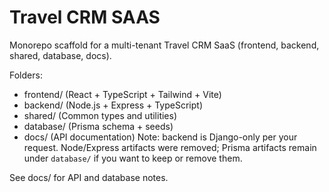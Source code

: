 # Travel CRM SAAS

Monorepo scaffold for a multi-tenant Travel CRM SaaS (frontend, backend, shared, database, docs).

Folders:
- frontend/ (React + TypeScript + Tailwind + Vite)
- backend/ (Node.js + Express + TypeScript)
- shared/ (Common types and utilities)
- database/ (Prisma schema + seeds)
- docs/ (API documentation)
Note: backend is Django-only per your request. Node/Express artifacts were removed; Prisma artifacts remain under `database/` if you want to keep or remove them.

See docs/ for API and database notes.
